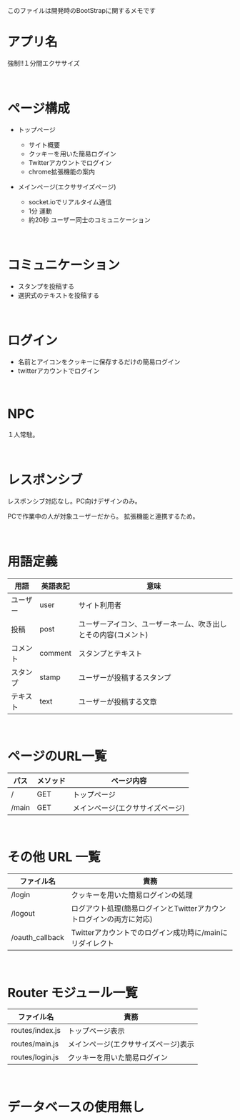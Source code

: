 このファイルは開発時のBootStrapに関するメモです

# アプリ名
強制!!１分間エクササイズ

<br/>

# ページ構成
- トップページ
  - サイト概要
  - クッキーを用いた簡易ログイン
  - Twitterアカウントでログイン
  - chrome拡張機能の案内

- メインページ(エクササイズページ)
  - socket.ioでリアルタイム通信
  - 1分 運動
  - 約20秒 ユーザー同士のコミュニケーション

<br/>

# コミュニケーション
- スタンプを投稿する
- 選択式のテキストを投稿する

<br/>

# ログイン
  - 名前とアイコンをクッキーに保存するだけの簡易ログイン
  - twitterアカウントでログイン

<br/>

# NPC
１人常駐。

<br/>

# レスポンシブ
レスポンシブ対応なし。PC向けデザインのみ。

PCで作業中の人が対象ユーザーだから。
拡張機能と連携するため。

<br/>

# 用語定義

| 用語 | 英語表記 | 意味 |
| --- | --- | --- |
| ユーザー | user | サイト利用者 |
| 投稿 | post | ユーザーアイコン、ユーザーネーム、吹き出しとその内容(コメント) |
| コメント | comment | スタンプとテキスト |
| スタンプ | stamp | ユーザーが投稿するスタンプ |
| テキスト | text | ユーザーが投稿する文章 |


<br/>

# ページのURL一覧

| パス | メソッド | ページ内容 |
| --- | --- | --- |
| / | GET | トップページ |
| /main | GET | メインページ(エクササイズページ) |


<br/>

# その他 URL 一覧

| ファイル名 | 責務 |
| ---- | ---- |
| /login | クッキーを用いた簡易ログインの処理 |
| /logout | ログアウト処理(簡易ログインとTwitterアカウントログインの両方に対応) |
| /oauth_callback | Twitterアカウントでのログイン成功時に/mainにリダイレクト |

<br/>

# Router モジュール一覧

| ファイル名 | 責務 |
| ---- | ---- |
| routes/index.js | トップページ表示 |
| routes/main.js | メインページ(エクササイズページ)表示 |
| routes/login.js | クッキーを用いた簡易ログイン |


<br/>

# データベースの使用無し

<br/>


